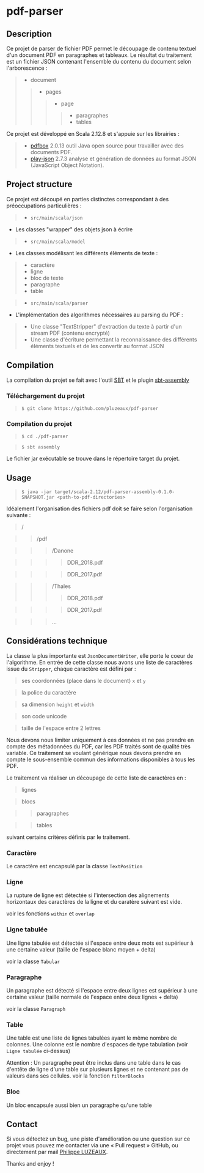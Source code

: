 # pdf-parser

## Description
Ce projet de parser de fichier PDF permet le découpage de contenu textuel d'un document PDF en paragraphes et tableaux. 
Le résultat du traitement est un fichier JSON contenant l'ensemble du contenu du document selon l'arborescence :

> - document
>> - pages
>>> - page
>>>> - paragraphes
>>>> - tables

Ce projet est développé en Scala 2.12.8 et s'appuie sur les librairies :
> - [pdfbox](https://pdfbox.apache.org/) 2.0.13  outil Java open source pour travailler avec des documents PDF. 
> - [play-json](https://www.playframework.com/documentation/2.7.x/ScalaJson) 2.7.3 analyse et génération de données au format JSON (JavaScript Object Notation).

## Project structure
Ce projet est découpé en parties distinctes correspondant à des préoccupations particulières :

> * ```src/main/scala/json```
* Les classes "wrapper" des objets json à écrire

> * ```src/main/scala/model```
* Les classes modélisant les différents éléments de texte :
> - caractère
> - ligne
> - bloc de texte
> - paragraphe
> - table


> * ```src/main/scala/parser```
* L'implémentation des algorithmes nécessaires au parsing du PDF :
> - Une classe "TextStripper" d'extraction du texte à partir d'un stream PDF (contenu encrypté)
> - Une classe d'écriture permettant la reconnaissance des différents éléments textuels et de les convertir au format JSON



## Compilation

La compilation du projet se fait avec l'outil [SBT](https://www.scala-sbt.org/) et le plugin [sbt-assembly](https://github.com/sbt/sbt-assembly)

### Téléchargement du projet
> `$ git clone https://github.com/pluzeaux/pdf-parser`

### Compilation du projet
> `$ cd ./pdf-parser`

> `$ sbt assembly`

Le fichier jar exécutable se trouve dans le répertoire target du projet.


## Usage

> `$ java -jar target/scala-2.12/pdf-parser-assembly-0.1.0-SNAPSHOT.jar <path-to-pdf-directories>`

Idéalement l'organisation des fichiers pdf doit se faire selon l'organisation suivante :

> /<path-to-pdf-directory>

>> /pdf

>>> /Danone

>>>> DDR_2018.pdf

>>>> DDR_2017.pdf

>>> /Thales
>>>> DDR_2018.pdf

>>>> DDR_2017.pdf

>>> ...

## Considérations technique
La classe la plus importante est `JsonDocumentWriter`, elle porte le coeur de l'algorithme.
En entrée de cette classe nous avons une liste de caractères issue du `Stripper`,
chaque caractère est défini par :
> ses coordonnées (place dans le document) `x` et `y`

> la police du caractère

> sa dimension `height` et `width`

> son code unicode

> taille de l'espace entre 2 lettres

Nous devons nous limiter uniquement à ces données et ne pas prendre en compte des métadonnées du PDF, car les PDF traités sont de qualité très variable.
Ce traitement se voulant générique nous devons prendre en compte le sous-ensemble commun des informations disponibles à tous les PDF.

Le traitement va réaliser un découpage de cette liste de caractères en :

> lignes

> blocs

>> paragraphes

>> tables

suivant certains critères définis par le traitement.

### Caractère

Le caractère est encapsulé par la classe `TextPosition`

### Ligne

La rupture de ligne est détectée si l'intersection des alignements horizontaux des caractères de la ligne et du caratère suivant est vide.

voir les fonctions `within` et `overlap`


### Ligne tabulée

Une ligne tabulée est détectée si l'espace entre deux mots est supérieur à une certaine valeur (taille de l'espace blanc moyen + delta)

voir la classe `Tabular`

### Paragraphe

Un paragraphe est détecté si l'espace entre deux lignes est supérieur à une certaine valeur (taille normale de l'espace entre deux lignes + delta)

voir la classe `Paragraph`


### Table

Une table est une liste de lignes tabulées ayant le même nombre de colonnes. Une colonne est le nombre d'espaces de type tabulation (voir `Ligne tabulée` ci-dessus)

Attention : Un paragraphe peut être inclus dans une table dans le cas d'entête de ligne d'une table sur plusieurs lignes et ne contenant pas de valeurs dans ses cellules.
voir la fonction `filterBlocks`

### Bloc

Un bloc encapsule aussi bien un paragraphe qu'une table



## Contact
Si vous détectez un bug, une piste d'amélioration ou une question sur ce projet vous pouvez me contacter via une « Pull request » GitHub, ou directement par mail [Philippe LUZEAUX](mailto:philippe.luzeaux@gmail.com).

Thanks and enjoy !